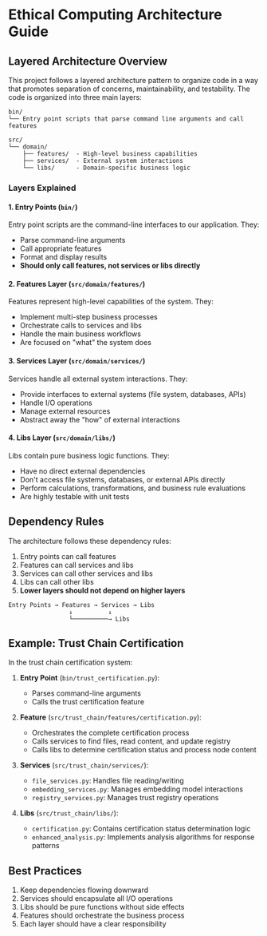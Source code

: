 # Ethical Computing Architecture Guide

## Layered Architecture Overview

This project follows a layered architecture pattern to organize code in a way that promotes separation of concerns, maintainability, and testability. The code is organized into three main layers:

```
bin/
└── Entry point scripts that parse command line arguments and call features

src/
└── domain/
    ├── features/  - High-level business capabilities
    ├── services/  - External system interactions
    └── libs/      - Domain-specific business logic
```

### Layers Explained

#### 1. Entry Points (`bin/`)

Entry point scripts are the command-line interfaces to our application. They:
- Parse command-line arguments
- Call appropriate features
- Format and display results
- **Should only call features, not services or libs directly**

#### 2. Features Layer (`src/domain/features/`)

Features represent high-level capabilities of the system. They:
- Implement multi-step business processes
- Orchestrate calls to services and libs
- Handle the main business workflows
- Are focused on "what" the system does

#### 3. Services Layer (`src/domain/services/`)

Services handle all external system interactions. They:
- Provide interfaces to external systems (file system, databases, APIs)
- Handle I/O operations
- Manage external resources
- Abstract away the "how" of external interactions

#### 4. Libs Layer (`src/domain/libs/`)

Libs contain pure business logic functions. They:
- Have no direct external dependencies
- Don't access file systems, databases, or external APIs directly
- Perform calculations, transformations, and business rule evaluations
- Are highly testable with unit tests

## Dependency Rules

The architecture follows these dependency rules:

1. Entry points can call features
2. Features can call services and libs
3. Services can call other services and libs
4. Libs can call other libs
5. **Lower layers should not depend on higher layers**

```
Entry Points → Features → Services → Libs
                 ↓          ↓
                 └──────────→ Libs
```

## Example: Trust Chain Certification

In the trust chain certification system:

1. **Entry Point** (`bin/trust_certification.py`):
   - Parses command-line arguments
   - Calls the trust certification feature

2. **Feature** (`src/trust_chain/features/certification.py`):
   - Orchestrates the complete certification process
   - Calls services to find files, read content, and update registry
   - Calls libs to determine certification status and process node content

3. **Services** (`src/trust_chain/services/`):
   - `file_services.py`: Handles file reading/writing
   - `embedding_services.py`: Manages embedding model interactions
   - `registry_services.py`: Manages trust registry operations

4. **Libs** (`src/trust_chain/libs/`):
   - `certification.py`: Contains certification status determination logic
   - `enhanced_analysis.py`: Implements analysis algorithms for response patterns

## Best Practices

1. Keep dependencies flowing downward
2. Services should encapsulate all I/O operations
3. Libs should be pure functions without side effects
4. Features should orchestrate the business process
5. Each layer should have a clear responsibility 